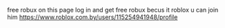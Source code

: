 free robux on this page log in and get free robux becus it roblox u can join him
https://www.roblox.com.by/users/115254941948/profile
